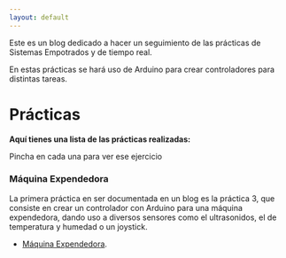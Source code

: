 ```yaml
---
layout: default
---
```


Este es un blog dedicado a hacer un seguimiento de las prácticas de Sistemas Empotrados y de tiempo real.

En estas prácticas se hará uso de Arduino para crear controladores para distintas tareas.

# Prácticas

**Aquí tienes una lista de las prácticas realizadas:**

Pincha en cada una para ver ese ejercicio

### Máquina Expendedora

La primera práctica en ser documentada en un blog es la práctica 3, que consiste en crear un controlador con Arduino para una máquina expendedora, dando uso a diversos sensores como el ultrasonidos, el de temperatura y humedad o un joystick.

* [Máquina Expendedora](./P1/maquina_expendedora.md).
